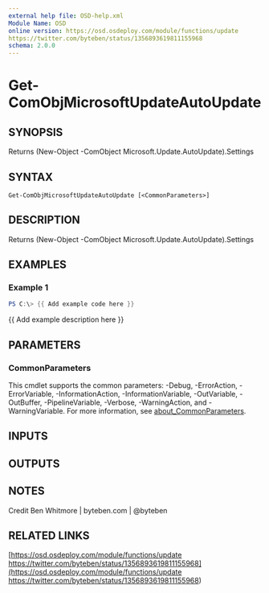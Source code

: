```yaml
---
external help file: OSD-help.xml
Module Name: OSD
online version: https://osd.osdeploy.com/module/functions/update
https://twitter.com/byteben/status/1356893619811155968
schema: 2.0.0
---
```


# Get-ComObjMicrosoftUpdateAutoUpdate

## SYNOPSIS
Returns (New-Object -ComObject Microsoft.Update.AutoUpdate).Settings

## SYNTAX

```
Get-ComObjMicrosoftUpdateAutoUpdate [<CommonParameters>]
```

## DESCRIPTION
Returns (New-Object -ComObject Microsoft.Update.AutoUpdate).Settings

## EXAMPLES

### Example 1
```powershell
PS C:\> {{ Add example code here }}
```

{{ Add example description here }}

## PARAMETERS

### CommonParameters
This cmdlet supports the common parameters: -Debug, -ErrorAction, -ErrorVariable, -InformationAction, -InformationVariable, -OutVariable, -OutBuffer, -PipelineVariable, -Verbose, -WarningAction, and -WarningVariable. For more information, see [about_CommonParameters](http://go.microsoft.com/fwlink/?LinkID=113216).

## INPUTS

## OUTPUTS

## NOTES
Credit Ben Whitmore | byteben.com | @byteben

## RELATED LINKS

[https://osd.osdeploy.com/module/functions/update
https://twitter.com/byteben/status/1356893619811155968](https://osd.osdeploy.com/module/functions/update
https://twitter.com/byteben/status/1356893619811155968)

